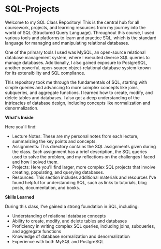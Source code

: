 # SQL-Projects

Welcome to my SQL Class Repository! This is the central hub for all coursework, projects, and learning resources from my journey into the world of SQL (Structured Query Language). Throughout this course, I used various tools and platforms to learn and practice SQL, which is the standard language for managing and manipulating relational databases.

One of the primary tools I used was MySQL, an open-source relational database management system, where I executed diverse SQL queries to manage databases. Additionally, I also gained exposure to PostgreSQL, another powerful, open-source object-relational database system known for its extensibility and SQL compliance.

This repository took me through the fundamentals of SQL, starting with simple queries and advancing to more complex concepts like joins, subqueries, and aggregate functions. I learned how to create, modify, and delete tables and databases. I also got a deep understanding of the intricacies of database design, including concepts like normalization and denormalization.

**What's Inside**

Here you'll find:
- Lecture Notes: These are my personal notes from each lecture, summarizing the key points and concepts.
- Assignments: This directory contains the SQL assignments given during the class. Each assignment has a brief description, the SQL queries used to solve the problem, and my reflections on the challenges I faced and how I solved them.
- Projects: Here you'll find larger, more complex SQL projects that involve creating, populating, and querying databases.
- Resources: This section includes additional materials and resources I've found helpful for understanding SQL, such as links to tutorials, blog posts, documentation, and books.

**Skills Learned**

During this class, I've gained a strong foundation in SQL, including:
- Understanding of relational database concepts
- Ability to create, modify, and delete tables and databases
- Proficiency in writing complex SQL queries, including joins, subqueries, and aggregate functions
- Knowledge of database normalization and denormalization
- Experience with both MySQL and PostgreSQL
